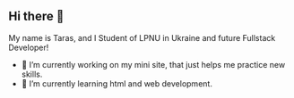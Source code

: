 ## Hi there 👋

My name is Taras, and I Student of LPNU in Ukraine and future Fullstack Developer!

- 🔭 I’m currently working on my mini site, that just helps me practice new skills.
- 🌱 I’m currently learning html and web development.


